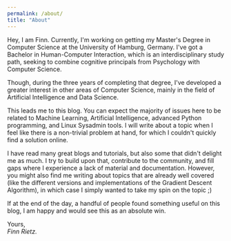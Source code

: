 ```yaml
---
permalink: /about/
title: "About"
---
```


<p> Hey, I am Finn. Currently, I'm working on getting my Master's Degree in Computer Science at the University of Hamburg, Germany. I've got a Bachelor in Human-Computer Interaction, which is an interdisciplinary study path, seeking to combine cognitive principals from Psychology with Computer Science. </p>
<p> Though, during the three years of completing that degree, I've developed a greater interest in other areas of Computer Science, mainly in the field of Artificial Intelligence and Data Science. </p>
<p> This leads me to <span class="text-highlight-red">this blog</span>. You can expect the majority of issues here to be related to Machine Learning, Artificial Intelligence, advanced Python programming, and Linux Sysadmin tools. I will write about a topic when I feel like there is a non-trivial problem at hand, for which I couldn't quickly find a solution online. </p>
<p> I have read many great blogs and tutorials, but also some that didn't delight me as much. I try to build upon that, contribute to the community, and fill gaps where I experience a lack of material and documentation. However, you might also find me writing about topics that are already well covered (like the different versions and implementations of the Gradient Descent Algorithm), in which case I simply wanted to take my spin on the topic ;) </p>
<p> If at the end of the day, a handful of people found something useful on this blog, I am happy and would see this as an absolute win. </p>


<p> Yours,<br>
<i>Finn Rietz.</i> </p>
